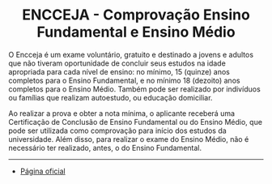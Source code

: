 <h1 align="center">ENCCEJA - Comprovação Ensino Fundamental e Ensino Médio</h1>

O Encceja é um exame voluntário, gratuito e destinado a jovens e adultos que não tiveram oportunidade de concluir seus estudos na idade apropriada para cada nível de ensino: no mínimo, 15 (quinze) anos completos para o Ensino Fundamental, e no mínimo 18 (dezoito) anos completos para o Ensino Médio. Também pode ser realizado por indivíduos ou famílias que realizam autoestudo, ou educação domiciliar.

Ao realizar a prova e obter a nota mínima, o aplicante receberá uma Certificação de Conclusão de Ensino Fundamental ou do Ensino Médio, que pode ser utilizada como comprovação para início dos estudos da universidade. Além disso, para realizar o exame do Ensino Médio, não é necessário ter realizado, antes, o do Ensino Fundamental.

---

- [Página oficial](http://enccejanacional.inep.gov.br/encceja/#!/inicial)
